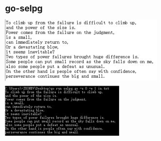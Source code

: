 # go-selpg

![](https://github.com/JXONEV/go-selpg/raw/master/image/1.png)

![](https://github.com/JXONEV/go-selpg/raw/master/image/2.png)
